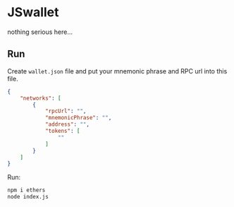 # JSwallet
nothing serious here...

## Run
Create `wallet.json` file and put your mnemonic phrase and RPC url into this file.
```json
{
    "networks": [
        {
            "rpcUrl": "",
            "mnemonicPhrase": "",
            "address": "",
            "tokens": [
                ""
            ]
        }
    ]
}

```

Run:
```sh
npm i ethers
node index.js
```
